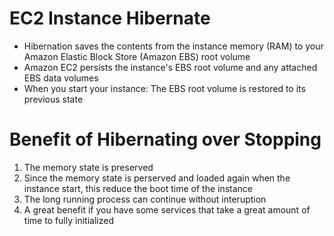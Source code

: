 
# EC2 Instance Hibernate
- Hibernation saves the contents from the instance memory (RAM) to your Amazon Elastic Block Store (Amazon EBS) root volume
- Amazon EC2 persists the instance's EBS root volume and any attached EBS data volumes
- When you start your instance: The EBS root volume is restored to its previous state
# Benefit of Hibernating over Stopping
1. The memory state is preserved
2. Since the memory state is perserved and loaded again when the instance start, this reduce the boot time of the instance 
3. The long running process can continue without interuption 
4. A great benefit if you have some services that take a great amount of time to fully initialized